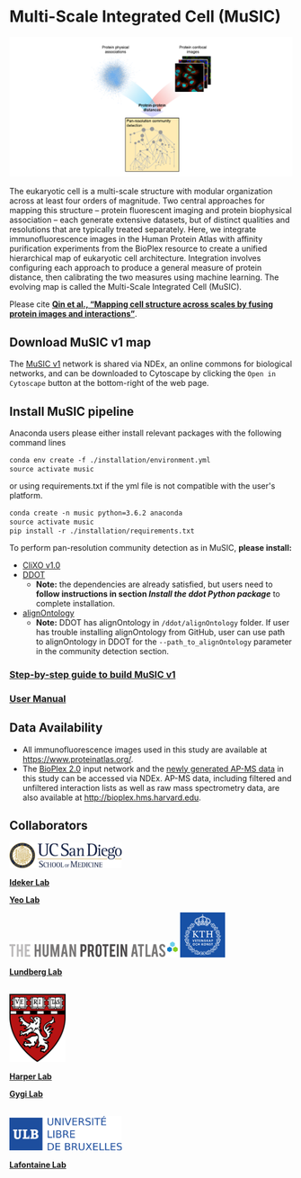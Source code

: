 # Multi-Scale Integrated Cell (MuSIC)

![Overview](./Figures/GitHub_overview.png)

The eukaryotic cell is a multi-scale structure with modular organization across at least four orders of magnitude. Two central approaches for mapping this structure – protein fluorescent imaging and protein biophysical association – each generate extensive datasets, but of distinct qualities and resolutions that are typically treated separately. Here, we integrate immunofluorescence images in the Human Protein Atlas with affinity purification experiments from the BioPlex resource to create a unified hierarchical map of eukaryotic cell architecture. Integration involves configuring each approach to produce a general measure of protein distance, then calibrating the two measures using machine learning. The evolving map is called the Multi-Scale Integrated Cell (MuSIC).

Please cite **[Qin et al., “Mapping cell structure across scales by fusing protein images and interactions”](https://www.biorxiv.org/cgi/content/short/2020.06.21.163709v1)**.

## Download MuSIC v1 map
The [MuSIC v1](http://www.ndexbio.org/?#/network/7fc70ab6-9fb1-11ea-aaef-0ac135e8bacf?accesskey=68afa0480a4859906b5d221619ee95679da96059680557f65c3dd9f1842e4930) network is shared via NDEx, an online commons for biological networks, and can be downloaded to Cytoscape by clicking the `Open in Cytoscape` button at the bottom-right of the web page.

## Install MuSIC pipeline
Anaconda users please either install relevant packages with the following command lines
```
conda env create -f ./installation/environment.yml
source activate music
```
or using requirements.txt if the yml file is not compatible with the user's platform.
```
conda create -n music python=3.6.2 anaconda
source activate music
pip install -r ./installation/requirements.txt
```

To perform pan-resolution community detection as in MuSIC, **please install:**
- [CliXO v1.0](https://github.com/fanzheng10/CliXO-1.0)
- [DDOT](https://github.com/michaelkyu/ddot)
	- **Note:** the dependencies are already satisfied, but users need to **follow instructions in section *Install the ddot Python package*** to complete installation. 
- [alignOntology](https://github.com/mhk7/alignOntology)
	- **Note:** DDOT has alignOntology in `/ddot/alignOntology` folder. If user has trouble installing  alignOntology from GitHub, user can use path to alignOntology in DDOT for the `--path_to_alignOntology` parameter in the community detection section.

### [Step-by-step guide to build MuSIC v1](Step-by-step%20guide%20to%20build%20MuSIC%20v1.ipynb)

### [User Manual](https://github.com/idekerlab/MuSIC/wiki/User-Manual)

## Data Availability
- All immunofluorescence images used in this study are available at https://www.proteinatlas.org/.
- The [BioPlex 2.0](http://test.ndexbio.org/#/network/164d426d-b185-11ea-a4d3-0660b7976219) input network and the [newly generated AP-MS data](http://www.ndexbio.org/#/network/62f6c8f5-a05b-11ea-aaef-0ac135e8bacf?accesskey=06f0739d6558f98b222ce8e53d35d9a6788b589cbf0d529b00e730aeba35c31d) in this study can be accessed via NDEx. AP-MS data, including filtered and unfiltered interaction lists as well as raw mass spectrometry data, are also available at http://bioplex.hms.harvard.edu.

## Collaborators

<img src="https://github.com/idekerlab/MuSIC/blob/master/Figures/logos/ucsd_logo.png" width="200">

[**Ideker Lab**](https://idekerlab.ucsd.edu/)

[**Yeo Lab**](https://yeolab.github.io/)


<p float="left">
  <img src="https://github.com/idekerlab/MuSIC/blob/master/Figures/logos/hpa_logo.png" width="300"/>
  <img src="https://github.com/idekerlab/MuSIC/blob/master/Figures/logos/kth_logo.png" width="80"/>
</p>

[**Lundberg Lab**](https://cellprofiling.org/)

<br/>

<img src="https://github.com/idekerlab/MuSIC/blob/master/Figures/logos/hms_logo.png" width="100">

[**Harper Lab**](https://harper.hms.harvard.edu/)

[**Gygi Lab**](https://gygi.hms.harvard.edu/index.html)

<br/>

<img src="https://github.com/idekerlab/MuSIC/blob/master/Figures/logos/ulb_logo.png" width=200>

[**Lafontaine Lab**](https://www.lafontainelab.com/)
